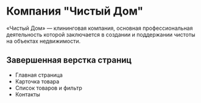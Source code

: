 # Компания "Чистый Дом" #
«Чистый Дом» — клининговая компания, основная профессиональная деятельность которой заключается в создании и поддержании чистоты на объектах недвижимости.
## Завершенная верстка страниц ##
* Главная страница
* Карточка товара
* Список товаров и фильтр
* Контакты



